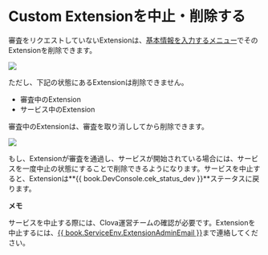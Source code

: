 <!-- Note! This content includes shared parts. Therefore, when you update this, you should beware of synchronization. -->

<!-- Start of the shared content: RemovingExtension -->

# Custom Extensionを中止・削除する

審査をリクエストしていないExtensionは、[基本情報を入力するメニュー](/DevConsole/Guides/Register_Custom_Extension.md#InputExtensionInfo)でそのExtensionを削除できます。

![](/DevConsole/Assets/Images/DevConsole-Remove_Extension.png)

ただし、下記の状態にあるExtensionは削除できません。

* 審査中のExtension
* サービス中のExtension

審査中のExtensionは、審査を取り消ししてから削除できます。

![](/DevConsole/Assets/Images/DevConsole-Cancel_Submission.png)

もし、Extensionが審査を通過し、サービスが開始されている場合には、サービスを一度中止の状態にすることで削除できるようになります。サービスを中止すると、Extensionは**{{ book.DevConsole.cek_status_dev }}**ステータスに戻ります。

<div class="note">
  <p><strong>メモ</strong></p>
  <p>サービスを中止する際には、Clova運営チームの確認が必要です。Extensionを中止するには、<a href="mailto:{{ book.ServiceEnv.ExtensionAdminEmail }}">{{ book.ServiceEnv.ExtensionAdminEmail }}</a>まで連絡してください。</p>
</div>

<!-- End of the shared content -->
